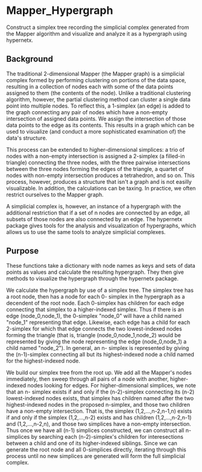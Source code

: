 # Mapper_Hypergraph

Construct a simplex tree recording the simplicial complex generated from the Mapper algorithm and visualize and analyze it as a hypergraph using hypernetx.

Background
--------------

The traditional 2-dimensional Mapper (the Mapper graph) is a simplicial complex formed by performing clustering on
portions of the data space, resulting in a collection of nodes each with some of the data points assigned to them
(the contents of the node). Unlike a traditional clustering algorithm, however, the partial clustering method can
cluster a single data point into multiple nodes. To reflect this, a 1-simplex (an edge) is added to the graph
connecting any pair of nodes which have a non-empty intersection of assigned data points. We assign the intersection
of those data points to the edge as its contents. This results in a graph which can be used to visualize (and conduct
a more sophisticated examination of) the data's structure.

This process can be extended to higher-dimensional simplices: a trio of nodes with a non-empty intersection is
assigned a 2-simplex (a filled-in triangle) connecting the three nodes, with the three pairwise intersections between
the three nodes forming the edges of the triangle, a quartet of nodes with non-empty intersection produces a
tetrahedron, and so on. This process, however, produces a structure that isn't a graph and is not easilly visualizable.
In addition, the calculations can be taxing. In practice, we often restrict ourselves to the Mapper graph.

A simplicial complex is, however, an instance of a hypergraph with the additional restriction that if a set of n nodes
are connected by an edge, all subsets of those nodes are also connected by an edge. The hypernetx package gives tools
for the analysis and visualization of hypergraphs, which allows us to use the same tools to analyze simplicial
complexes.


Purpose
-------

These functions take a dictionary with node names as keys and sets of data points as values and calculate the
resulting hypergraph. They then give methods to visualize the hypergraph through the hypernetx package.

We calculate the hypergraph by use of a simplex tree. The simplex tree has a root node, then has a node for each 0-
simplex in the hypergraph as a decendent of the root node. Each 0-simplex has children for each edge connecting that
simplex to a higher-indexed simplex. Thus if there is an edge (node_0,node_1), the 0-simplex "node_0" will have a
child named "node_1" representing that edge. Likewise, each edge has a child for each 2-simplex for which that edge
connects the two lowest-indexed nodes forming the triangle (that is, triangle (node_0,node_1,node_2) would be
represented by giving the node representing the edge (node_0,node_1) a child named "node_2"). In general, an n-
simplex is represented by giving the (n-1)-simplex connecting all but its highest-indexed node a child named for the
highest-indexed node.

We build our simplex tree from the root up. We add all the Mapper's nodes immediately, then sweep through all pairs
of a node with another, higher-indexed nodes looking for edges. For higher-dimensional simplices, we note that an n-
simplex exists if and only if the (n-2)-simplex connecting its (n-2) lowest-indexed nodes exists, that simplex has
children named after the two highest-indexed nodes in the proposed n-simplex, and those two children have a non-empty
intersection. That is, the simplex (1,2,...,n-2,n-1,n) exists if and only if the simplex (1,2,...,n-2) exists and 
has children (1,2,...,n-2,n-1) and (1,2,...,n-2,n), and those two simplices have a non-empty intersection. Thus once
we have all (n-1) simplices constructed, we can construct all n-simplices by searching each (n-2)-simplex's children
for interesections between a child and one of its higher-indexed siblings. Since we can generate the root node and
all 0-simplices directly, iterating through this process until no new simplices are generated will form the full
simplicial complex.
